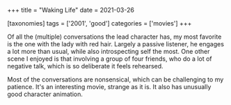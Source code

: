 +++
title = "Waking Life"
date = 2021-03-26

[taxonomies]
tags = ['2001', 'good']
categories = ['movies']
+++

Of all the (multiple) conversations the lead character has, my most
favorite is the one with the lady with red hair. Largely a
passive listener, he engages a lot more than usual, while also introspecting
self the most. One other scene I enjoyed is that involving a group of
four friends, who do a lot of negative talk, which is so deliberate it
feels rehearsed.

Most of the conversations are nonsensical,
which can be challenging to my patience.
It's an interesting movie, strange as it is.
It also has unusually good character animation.
